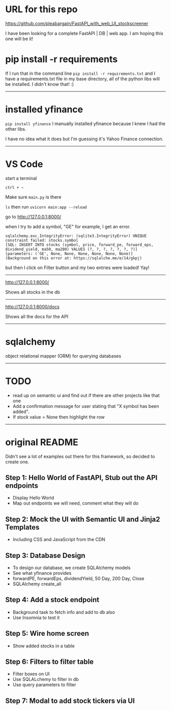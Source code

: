 # URL for this repo
https://github.com/pleabargain/FastAPI_with_web_UI_stockscreener

I have been looking for a complete FastAPI | DB | web app. I am hoping this one will be it!

# pip install -r requirements
If I run that in the command line
```pip install -r requirements.txt``` and I have a requirements.txt file in my base directory, all of the python libs will be installed. I didn't know that! :)

----

# installed yfinance
```pip install yfinance```
I manually installed yfinance because I knew I had the other libs.


I have no idea what it does but I'm guessing it's Yahoo Finance connection.

---

# VS Code
start a terminal

```ctrl + ~```

Make sure ```main.py``` is there

```ls```
then run 
```uvicorn main:app --reload```

go to http://127.0.0.1:8000/

when I try to add a symbol, "GE" for example, I get an error.
```cursor.execute(statement, parameters)
sqlalchemy.exc.IntegrityError: (sqlite3.IntegrityError) UNIQUE constraint failed: stocks.symbol     
[SQL: INSERT INTO stocks (symbol, price, forward_pe, forward_eps, dividend_yield, ma50, ma200) VALUES (?, ?, ?, ?, ?, ?, ?)]
[parameters: ('GE', None, None, None, None, None, None)]
(Background on this error at: https://sqlalche.me/e/14/gkpj)
```

but then I click on Filter button and my two entries were loaded! Yay!

---

http://127.0.0.1:8000/

Shows all stocks in the db

---

http://127.0.0.1:8000/docs

Shows all the docs for the API


---

# sqlalchemy
object relational mapper (ORM) for querying databases

---

# TODO 
* read up on semantic ui and find out if there are other projects like that one
* Add a confirmation message for user stating that "X symbol has been added".
* If stock value = None then highlight the row
---

# original README
Didn't see a lot of examples out there for this framework, so decided to create one.

## Step 1: Hello World of FastAPI, Stub out the API endpoints

* Display Hello World
* Map out endpoints we will need, comment what they will do

## Step 2: Mock the UI with Semantic UI and Jinja2 Templates

* Including CSS and JavaScript from the CDN

## Step 3: Database Design

* To design our database, we create SQLAlchemy models
* See what yfinance provides 
* forwardPE, forwardEps, dividendYield, 50 Day, 200 Day, Close
* SQLAlchemy create_all

## Step 4: Add a stock endpoint

* Background task to fetch info and add to db also
* Use Insomnia to test it

## Step 5: Wire home screen

* Show added stocks in a table

## Step 6: Filters to filter table

* Filter boxes on UI
* Use SQLALchemy to filter in db
* Use query parameters to filter
 
## Step 7: Modal to add stock tickers via UI
